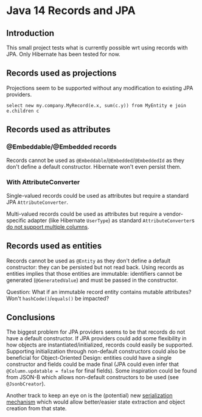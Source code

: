 # Java 14 Records and JPA

## Introduction

This small project tests what is currently possible wrt using records with JPA. Only Hibernate has been tested for now.

## Records used as projections

Projections seem to be supported without any modification to existing JPA providers.

    select new my.company.MyRecord(e.x, sum(c.y)) from MyEntity e join e.children c
    
## Records used as attributes

### @Embeddable/@Embedded records

Records cannot be used as `@Embeddable`/`@Embedded`/`@EmbeddedId` as they don't define a default constructor. Hibernate won't even persist them.

### With AttributeConverter

Single-valued records could be used as attributes but require a standard JPA `AttributeConverter`.

Multi-valued records could be used as attributes but require a vendor-specific adapter (like Hibernate `UserType`) as standard `AttributeConverter`s [do not support multiple columns](https://github.com/eclipse-ee4j/jpa-api/issues/105).

## Records used as entities

Records cannot be used as `@Entity` as they don't define a default constructor: they can be persisted but not read back.
Using records as entities implies that those entities are immutable: identifiers cannot be generated (`@GeneratedValue`) and must be passed in the constructor.

Question: What if an immutable record entity contains mutable attributes? Won't `hashCode()`/`equals()` be impacted?

## Conclusions

The biggest problem for JPA providers seems to be that records do not have a default constructor.
If JPA providers could add some flexibility in how objects are instantiated/initialized, records could easily be supported.
Supporting initialization through non-default constructors could also be beneficial for Object-Oriented Design: entities could have a single constructor and fields could be made final (JPA could even infer that `@Column.updatable = false` for final fields).
Some inspiration could be found from JSON-B which allows non-default constructors to be used (see `@JsonbCreator`).

Another track to keep an eye on is the (potential) new [serialization mechanism](https://cr.openjdk.java.net/~briangoetz/amber/serialization.html) which would allow better/easier state extraction and object creation from that state.  